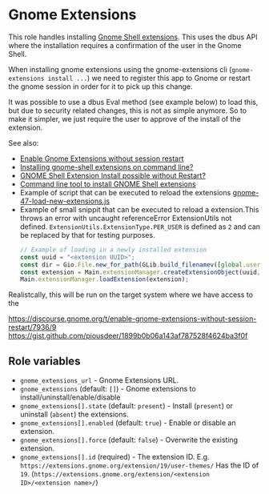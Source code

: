 # Gnome Extensions

This role handles installing [Gnome Shell extensions](https://extensions.gnome.org/).
This uses the dbus API where the installation requires a confirmation of the user in the Gnome Shell.

When installing gnome extensions using the gnome-extensions cli (`gnome-extensions install ...`) we need to register this app to Gnome or restart the gnome session in order for it to pick up this change.

It was possible to use a dbus Eval method (see example below) to load this, but due to security related changes, this is not as simple anymore. So to make it simpler, we just require the user to approve of the install of the extension.

See also:

- [Enable Gnome Extensions without session restart](https://discourse.gnome.org/t/enable-gnome-extensions-without-session-restart/7936)
- [Installing gnome-shell extensions on command line?](https://old.reddit.com/r/gnome/comments/rbl85n/installing_gnomeshell_extensions_on_command_line/)
- [GNOME Shell Extension Install possible without Restart?](https://stackoverflow.com/questions/62265594/gnome-shell-extension-install-possible-without-restart)
- [Command line tool to install GNOME Shell extensions](https://unix.stackexchange.com/questions/617288/command-line-tool-to-install-gnome-shell-extensions)
- Example of script that can be executed to reload the extensions [gnome-47-load-new-extensions.js](https://gist.github.com/piousdeer/1899b0b06a143af787528f4624ba3f0f)
- Example of small snippit that can be executed to reload a extension.This throws an error with uncaught referenceError ExtensionUtils not defined. `ExtensionUtils.ExtensionType.PER_USER` is defined as `2` and can be replaced by that for testing purposes.
    ```js
    // Example of loading in a newly installed extension
    const uuid = "<extension UUID>";
    const dir = Gio.File.new_for_path(GLib.build_filenamev([global.userdatadir, 'extensions', uuid]));
    const extension = Main.extensionManager.createExtensionObject(uuid, dir, ExtensionUtils.ExtensionType.PER_USER);
    Main.extensionManager.loadExtension(extension);
    ```

Realistcally, this will be run on the target system where we have access to the

https://discourse.gnome.org/t/enable-gnome-extensions-without-session-restart/7936/9
https://gist.github.com/piousdeer/1899b0b06a143af787528f4624ba3f0f

## Role variables

- `gnome_extensions_url` - Gnome Extensions URL.
- `gnome_extensions` (default: `[]`) - Gnome extensions to install/uninstall/enable/disable
- `gnome_extensions[].state` (default: `present`) - Install (`present`) or uninstall (`absent`) the extensions.
- `gnome_extensions[].enabled` (default: `true`) - Enable or disable an extension.
- `gnome_extensions[].force` (default: `false`) - Overwrite the existing extension.
- `gnome_extensions[].id` (required) - The extension ID. E.g. `https://extensions.gnome.org/extension/19/user-themes/` Has the ID of `19`. (`https://extensions.gnome.org/extension/<extension ID>/<extension name>/`)
